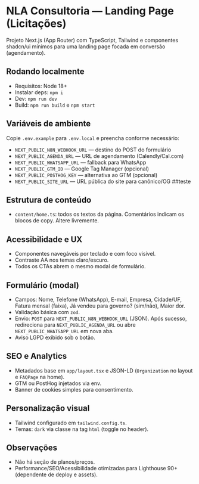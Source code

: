 # NLA Consultoria — Landing Page (Licitações)

Projeto Next.js (App Router) com TypeScript, Tailwind e componentes shadcn/ui mínimos para uma landing page focada em conversão (agendamento).

## Rodando localmente

- Requisitos: Node 18+
- Instalar deps: `npm i`
- Dev: `npm run dev`
- Build: `npm run build` e `npm start`

## Variáveis de ambiente

Copie `.env.example` para `.env.local` e preencha conforme necessário:

- `NEXT_PUBLIC_N8N_WEBHOOK_URL` — destino do POST do formulário
- `NEXT_PUBLIC_AGENDA_URL` — URL de agendamento (Calendly/Cal.com)
- `NEXT_PUBLIC_WHATSAPP_URL` — fallback para WhatsApp
- `NEXT_PUBLIC_GTM_ID` — Google Tag Manager (opcional)
- `NEXT_PUBLIC_POSTHOG_KEY` — alternativa ao GTM (opcional)
- `NEXT_PUBLIC_SITE_URL` — URL pública do site para canônico/OG
##teste
## Estrutura de conteúdo

- `content/home.ts`: todos os textos da página. Comentários indicam os blocos de copy. Altere livremente.

## Acessibilidade e UX

- Componentes navegáveis por teclado e com foco visível.
- Contraste AA nos temas claro/escuro.
- Todos os CTAs abrem o mesmo modal de formulário.

## Formulário (modal)

- Campos: Nome, Telefone (WhatsApp), E-mail, Empresa, Cidade/UF, Fatura mensal (faixa), Já vendeu para governo? (sim/não), Maior dor.
- Validação básica com `zod`.
- Envio: `POST` para `NEXT_PUBLIC_N8N_WEBHOOK_URL` (JSON). Após sucesso, redireciona para `NEXT_PUBLIC_AGENDA_URL` ou abre `NEXT_PUBLIC_WHATSAPP_URL` em nova aba.
- Aviso LGPD exibido sob o botão.

## SEO e Analytics

- Metadados base em `app/layout.tsx` e JSON-LD (`Organization` no layout e `FAQPage` na home).
- GTM ou PostHog injetados via env.
- Banner de cookies simples para consentimento.

## Personalização visual

- Tailwind configurado em `tailwind.config.ts`.
- Temas: `dark` via classe na tag `html` (toggle no header).

## Observações

- Não há seção de planos/preços.
- Performance/SEO/Acessibilidade otimizadas para Lighthouse 90+ (dependente de deploy e assets).

